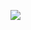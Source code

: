 [![](https://github-readme-streak-stats.herokuapp.com?user=LiamSwayne&hide_border=true&border_radius=15&card_width=240&ring=D01D25&background=02314F&fire=D01D25&currStreakNum=FBE4AA&dates=A3B7AF&sideNums=FBE4AA&sideLabels=A3B7AF&currStreakLabel=A3B7AF&stroke=A3B7AF&hide_longest_streak=true)](https://git.io/streak-stats)

